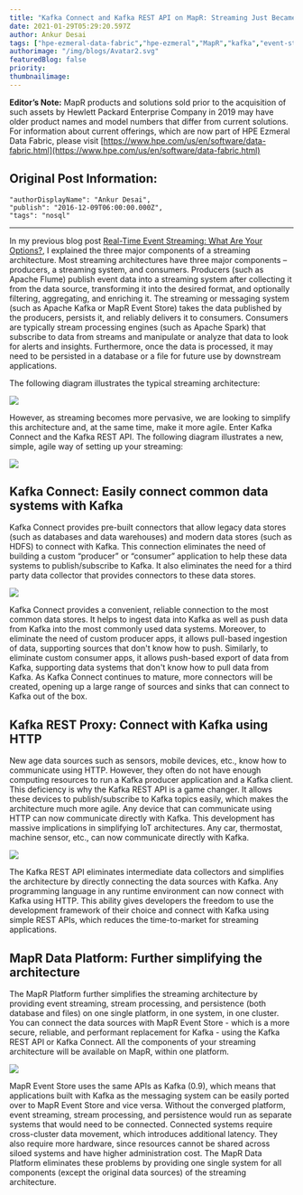 ```yaml
---
title: "Kafka Connect and Kafka REST API on MapR: Streaming Just Became a Whole Lot Easier!"
date: 2021-01-29T05:29:20.597Z
author: Ankur Desai 
tags: ["hpe-ezmeral-data-fabric","hpe-ezmeral","MapR","kafka","event-streaming"]
authorimage: "/img/blogs/Avatar2.svg"
featuredBlog: false
priority:
thumbnailimage:
---
```

**Editor’s Note:** MapR products and solutions sold prior to the acquisition of such assets by Hewlett Packard Enterprise Company in 2019 may have older product names and model numbers that differ from current solutions. For information about current offerings, which are now part of HPE Ezmeral Data Fabric, please visit [https://www.hpe.com/us/en/software/data-fabric.html](https://www.hpe.com/us/en/software/data-fabric.html)

## Original Post Information:

```
"authorDisplayName": "Ankur Desai",
"publish": "2016-12-09T06:00:00.000Z",
"tags": "nosql"
```

---

In my previous blog post [Real-Time Event Streaming: What Are Your Options?](/blog/LOV2B97WzAiAzmYlY17y/real-time-event-streaming-what-are-your-options), I explained the three major components of a streaming architecture. Most streaming architectures have three major components – producers, a streaming system, and consumers. Producers (such as Apache Flume) publish event data into a streaming system after collecting it from the data source, transforming it into the desired format, and optionally filtering, aggregating, and enriching it. The streaming or messaging system (such as Apache Kafka or MapR Event Store) takes the data published by the producers, persists it, and reliably delivers it to consumers. Consumers are typically stream processing engines (such as Apache Spark) that subscribe to data from streams and manipulate or analyze that data to look for alerts and insights. Furthermore, once the data is processed, it may need to be persisted in a database or a file for future use by downstream applications.

The following diagram illustrates the typical streaming architecture:

![](https://hpe-developer-portal.s3.amazonaws.com/uploads/media/2021/1/picture1-1611898227918.png)

However, as streaming becomes more pervasive, we are looking to simplify this architecture and, at the same time, make it more agile. Enter Kafka Connect and the Kafka REST API. The following diagram illustrates a new, simple, agile way of setting up your streaming:

![](https://hpe-developer-portal.s3.amazonaws.com/uploads/media/2021/1/picture2-1611898241971.png)

## Kafka Connect: Easily connect common data systems with Kafka

Kafka Connect provides pre-built connectors that allow legacy data stores (such as databases and data warehouses) and modern data stores (such as HDFS) to connect with Kafka. This connection eliminates the need of building a custom “producer” or “consumer” application to help these data systems to publish/subscribe to Kafka. It also eliminates the need for a third party data collector that provides connectors to these data stores.

![](https://hpe-developer-portal.s3.amazonaws.com/uploads/media/2021/1/picture3-1611898250133.png)

Kafka Connect provides a convenient, reliable connection to the most common data stores. It helps to ingest data into Kafka as well as push data from Kafka into the most commonly used data systems. Moreover, to eliminate the need of custom producer apps, it allows pull-based ingestion of data, supporting sources that don't know how to push. Similarly, to eliminate custom consumer apps, it allows push-based export of data from Kafka, supporting data systems that don't know how to pull data from Kafka. As Kafka Connect continues to mature, more connectors will be created, opening up a large range of sources and sinks that can connect to Kafka out of the box.

## Kafka REST Proxy: Connect with Kafka using HTTP

New age data sources such as sensors, mobile devices, etc., know how to communicate using HTTP. However, they often do not have enough computing resources to run a Kafka producer application and a Kafka client. This deficiency is why the Kafka REST API is a game changer. It allows these devices to publish/subscribe to Kafka topics easily, which makes the architecture much more agile. Any device that can communicate using HTTP can now communicate directly with Kafka. This development has massive implications in simplifying IoT architectures. Any car, thermostat, machine sensor, etc., can now communicate directly with Kafka.

![](https://hpe-developer-portal.s3.amazonaws.com/uploads/media/2021/1/picture4-1611898257677.png)

The Kafka REST API eliminates intermediate data collectors and simplifies the architecture by directly connecting the data sources with Kafka. Any programming language in any runtime environment can now connect with Kafka using HTTP. This ability gives developers the freedom to use the development framework of their choice and connect with Kafka using simple REST APIs, which reduces the time-to-market for streaming applications.

## MapR Data Platform: Further simplifying the architecture

The MapR Platform further simplifies the streaming architecture by providing event streaming, stream processing, and persistence (both database and files) on one single platform, in one system, in one cluster. You can connect the data sources with MapR Event Store - which is a more secure, reliable, and performant replacement for Kafka - using the Kafka REST API or Kafka Connect. All the components of your streaming architecture will be available on MapR, within one platform.

![](https://hpe-developer-portal.s3.amazonaws.com/uploads/media/2021/1/picture5-1611898264954.png)

MapR Event Store uses the same APIs as Kafka (0.9), which means that applications built with Kafka as the messaging system can be easily ported over to MapR Event Store and vice versa. Without the converged platform, event streaming, stream processing, and persistence would run as separate systems that would need to be connected. Connected systems require cross-cluster data movement, which introduces additional latency. They also require more hardware, since resources cannot be shared across siloed systems and have higher administration cost. The MapR Data Platform eliminates these problems by providing one single system for all components (except the original data sources) of the streaming architecture.
